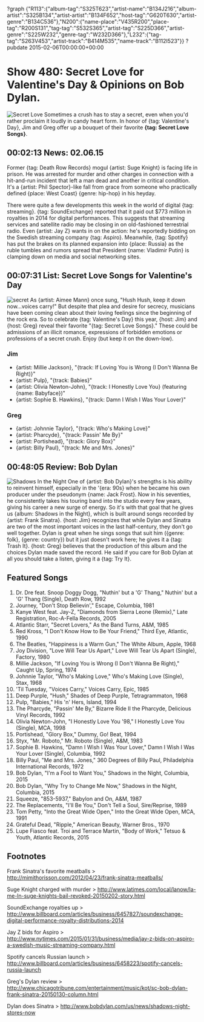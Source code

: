 ?graph {"R113":{"album-tag":"S325T623","artist-name":"B134J216","album-artist":"S325B134","artist-artist":"B134F652","host-tag":"G620T630","artist-genre":"B134C536"},"N200":{"name-place":"V435R200","place-tag":"R200S131","tag-tag":"S532S365","artist-tag":"S225D366","artist-genre":"S225W232","genre-tag":"W232D366"},"L232":{"tag-tag":"S263V453","artist-track":"B414M535","name-track":"B112I523"}}
?pubdate 2015-02-06T00:00:00+00:00

# Show 480: Secret Love for Valentine's Day & Opinions on Bob Dylan.

![Secret Love](http://sound-images.s3.amazonaws.com/images/2015/secret_web.jpg)
Sometimes a crush has to stay a secret, even when you'd rather proclaim it loudly in candy heart form. In honor of {tag: Valentine's Day}, Jim and Greg offer up a bouquet of their favorite **{tag: Secret Love Songs}**.

## 00:02:13 News: 02.06.15
Former {tag: Death Row Records} mogul {artist: Suge Knight} is facing life in prison. He was arrested for murder and other charges in connection with a hit-and-run incident that left a man dead and another in critical condition. It's a {artist: Phil Spector}-like fall from grace from someone who practically defined {place: West Coast} {genre: hip-hop} in his heyday.

There were quite a few developments this week in the world of digital {tag: streaming}. {tag: SoundExchange} reported that it paid out $773 million in royalties in 2014 for digital performances. This suggests that streaming services and satellite radio may be closing in on old-fashioned terrestrial radio. Even {artist: Jay Z} wants in on the action: he's reportedly bidding on the Swedish streaming company {tag: Aspiro}. Meanwhile, {tag: Spotify} has put the brakes on its planned expansion into {place: Russia} as the ruble tumbles and rumors spread that President {name: Vladimir Putin} is clamping down on media and social networking sites.


## 00:07:31 List: Secret Love Songs for Valentine's Day
![secret](http://sound-images.s3.amazonaws.com/images/2014/secret.jpg)
As {artist: Aimee Mann} once sung, "Hush Hush, keep it down now...voices carry!" But despite that plea and desire for secrecy, musicians have been coming clean about their loving feelings since the beginning of the rock era. So to celebrate {tag: Valentine's Day} this year, {host: Jim} and {host: Greg} reveal their favorite "{tag: Secret Love Songs}." These could be admissions of an illicit romance, expressions of forbidden emotions or professions of a secret crush. Enjoy (but keep it on the down-low).

### Jim
- {artist: Millie Jackson}, "{track: If Loving You is Wrong (I Don't Wanna Be Right)}"  
- {artist: Pulp}, "{track: Babies}"  
- {artist: Olivia Newton-John}, "{track: I Honestly Love You} (featuring {name: Babyface})" 
- {artist: Sophie B. Hawkins}, "{track: Damn I Wish I Was Your Lover}"

### Greg
- {artist: Johnnie Taylor}, "{track: Who's Making Love}"
- {artist: Pharcyde}, "{track: Passin' Me By}"
- {artist: Portishead}, "{track: Glory Box}"
- {artist: Billy Paul}, "{track: Me and Mrs. Jones}"

## 00:48:05 Review: Bob Dylan
![Shadows In the Night](http://is4.mzstatic.com/image/thumb/Music3/v4/bc/39/d0/bc39d050-bd16-cddb-d2e8-b77a5df6bb4b/source/600x600bb.jpg "462006/945762927") 
One of {artist: Bob Dylan}'s strengths is his ability to reinvent himself, especially in the '{era: 90s} when he became his own producer under the pseudonym {name: Jack Frost}. Now in his seventies, he consistently takes his touring band into the studio every few years, giving his career a new surge of energy. So it's with that goal that he gives us {album: Shadows in the Night}, which is built around songs recorded by {artist: Frank Sinatra}. {host: Jim} recognizes that while Dylan and Sinatra are two of the most important voices in the last half-century, they don't go well together. Dylan is great when he sings songs that suit him ({genre: folk}, {genre: country}) but it just doesn't work here; he gives it a {tag: Trash It}. {host: Greg} believes that the production of this album and the choices Dylan made saved the record. He said if you care for Bob Dylan at all you should take a listen, giving it a {tag: Try It}.


## Featured Songs
1. Dr. Dre feat. Snoop Doggy Dogg, "Nuthin' but a 'G' Thang," Nuthin' but a 'G' Thang (Single), Death Row, 1992 
1. Journey, "Don't Stop Believin'," Escape, Columbia, 1981 
1. Kanye West feat. Jay-Z, "Diamonds from Sierra Leone (Remix)," Late Registration, Roc-A-Fella Records, 2005
1. Atlantic Starr, "Secret Lovers," As the Band Turns, A&M, 1985 
1. Red Kross, "I Don't Know How to Be Your Friend," Third Eye, Atlantic, 1990 
1. The Beatles, "Happiness is a Warm Gun," The White Album, Apple, 1968 
1. Joy Division, "Love Will Tear Us Apart," Love Will Tear Us Apart (Single), Factory, 1980
1. Millie Jackson, "If Loving You is Wrong (I Don't Wanna Be Right)," Caught Up, Spring, 1974 
1. Johnnie Taylor, "Who's Making Love," Who's Making Love (Single), Stax, 1968 
1. 'Til Tuesday, "Voices Carry," Voices Carry, Epic, 1985 
1. Deep Purple, "Hush," Shades of Deep Purple, Tetragrammaton, 1968
1. Pulp, "Babies," His 'n' Hers, Island, 1994 
1. The Pharcyde, "Passin' Me By," Bizarre Ride II the Pharcyde, Delicious Vinyl Records, 1992 
1. Olivia Newton-John, "I Honestly Love You '98," I Honestly Love You (Single), MCA, 1998 
1. Portishead, "Glory Box," Dummy, Go! Beat, 1994
1. Styx, "Mr. Roboto," Mr. Roboto (Single), A&M, 1983
1. Sophie B. Hawkins, "Damn I Wish I Was Your Lover," Damn I Wish I Was Your Lover (Single), Columbia, 1992 
1. Billy Paul, "Me and Mrs. Jones," 360 Degrees of Billy Paul, Philadelphia International Records, 1972 
1. Bob Dylan, "I'm a Fool to Want You," Shadows in the Night, Columbia, 2015 
1. Bob Dylan, "Why Try to Change Me Now," Shadows in the Night, Columbia, 2015 
1. Squeeze, "853-5937," Babylon and On, A&M, 1987 
1. The Replacements, "I'll Be You," Don't Tell a Soul, Sire/Reprise, 1989 
1. Tom Petty, "Into the Great Wide Open," Into the Great Wide Open, MCA, 1991 
1. Grateful Dead, "Ripple," American Beauty, Warner Bros., 1970 
1. Lupe Fiasco feat. Troi and Terrace Martin, "Body of Work," Tetsuo & Youth, Atlantic Records, 2015 


## Footnotes
Frank Sinatra's favorite meatballs > http://mimithorisson.com/2012/04/23/frank-sinatra-meatballs/

Suge Knight charged with murder > http://www.latimes.com/local/lanow/la-me-ln-suge-knights-bail-revoked-20150202-story.html

SoundExchange royalties up > http://www.billboard.com/articles/business/6457827/soundexchange-digital-performance-royalty-distributions-2014

Jay Z bids for Aspiro > http://www.nytimes.com/2015/01/31/business/media/jay-z-bids-on-aspiro-a-swedish-music-streaming-company.html

Spotify cancels Russian launch > http://www.billboard.com/articles/business/6458223/spotify-cancels-russia-launch

Greg's Dylan review > http://www.chicagotribune.com/entertainment/music/kot/sc-bob-dylan-frank-sinatra-20150130-column.html

Dylan does Sinatra > http://www.bobdylan.com/us/news/shadows-night-stores-now
